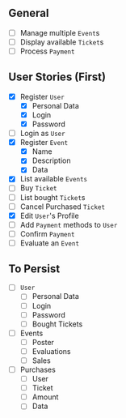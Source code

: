 

## General
- [ ] Manage multiple `Event`s
- [ ] Display available `Ticket`s
- [ ] Process `Payment`

## User Stories (First)
- [x] Register `User`
  - [x] Personal Data
  - [x] Login
  - [x] Password
- [ ] Login as `User`
- [x] Register `Event`
  - [x] Name  
  - [x] Description  
  - [x] Data  
- [x] List available `Events`  
- [ ] Buy `Ticket`  
- [ ] List bought `Ticket`s
- [ ] Cancel Purchased `Ticket` 
- [x] Edit `User`'s Profile
- [ ] Add `Payment` methods to `User`
- [ ] Confirm `Payment`
- [ ] Evaluate an `Event`

## To Persist
- [ ] `User`
    - [ ] Personal Data
    - [ ] Login
    - [ ] Password
    - [ ] Bought Tickets
- [ ] Events
    - [ ] Poster
    - [ ] Evaluations
    - [ ] Sales
- [ ] Purchases
    - [ ] User
    - [ ] Ticket
    - [ ] Amount
    - [ ] Data